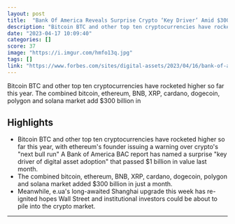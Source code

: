 ```yaml
---
layout: post
title:  "Bank Of America Reveals Surprise Crypto ‘Key Driver’ Amid $300 Billion Bitcoin, Ethereum, BNB, XRP, Cardano, Dogecoin, Polygon And Solana Price Boom"
description: "Bitcoin BTC and other top ten cryptocurrencies have rocketed higher so far this year. The combined bitcoin, ethereum, BNB, XRP, cardano, dogecoin, polygon and solana market add $300 billion in"
date: "2023-04-17 10:09:40"
categories: []
score: 37
image: "https://i.imgur.com/hmfo13q.jpg"
tags: []
link: "https://www.forbes.com/sites/digital-assets/2023/04/16/bank-of-america-reveals-surprise-crypto-key-driver-amid-300-billion-bitcoin-ethereum-bnb-xrp-cardano-dogecoin-polygon-and-solana-price-boom/"
---
```


Bitcoin BTC and other top ten cryptocurrencies have rocketed higher so far this year. The combined bitcoin, ethereum, BNB, XRP, cardano, dogecoin, polygon and solana market add $300 billion in

## Highlights

- Bitcoin BTC and other top ten cryptocurrencies have rocketed higher so far this year, with ethereum's founder issuing a warning over crypto's "next bull run" A Bank of America BAC report has named a surprise "key driver of digital asset adoption" that passed $1 billion in value last month.
- The combined bitcoin, ethereum, BNB, XRP, cardano, dogecoin, polygon and solana market added $300 billion in just a month.
- Meanwhile, e.ua's long-awaited Shanghai upgrade this week has re-ignited hopes Wall Street and institutional investors could be about to pile into the crypto market.

---
